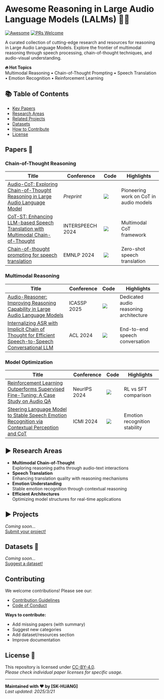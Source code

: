 # Awesome Reasoning in Large Audio Language Models (LALMs) 🎤🧠

[![Awesome](https://cdn.rawgit.com/sindresorhus/awesome/d7305f38d29fed78fa85652e3a63e154dd8e8829/media/badge.svg)](https://github.com/yourusername/Awesome-Reasoning-LALMs)
[![PRs Welcome](https://img.shields.io/badge/PRs-welcome-brightgreen.svg)](CONTRIBUTING.md)

A curated collection of cutting-edge research and resources for reasoning in Large Audio Language Models. 
Explore the frontier of multimodal reasoning through speech processing, chain-of-thought techniques, 
and audio-visual understanding.

**🔥 Hot Topics**  
Multimodal Reasoning • Chain-of-Thought Prompting • Speech Translation • Emotion Recognition • Reinforcement Learning

## 📚 Table of Contents
- [Key Papers](#papers-)
- [Research Areas](#research-areas-)
- [Related Projects](#projects-)
- [Datasets](#datasets-)
- [How to Contribute](#contributing-)
- [License](#license-)

## Papers 📄

### Chain-of-Thought Reasoning
| Title | Conference | Code | Highlights |
|-------|-----------|------|------------|
| [Audio-CoT: Exploring Chain-of-Thought Reasoning in Large Audio Language Model](https://arxiv.org/pdf/2501.07246) | *Preprint* | [![][github-icon]](link) | Pioneering work on CoT in audio models |
| [CoT-ST: Enhancing LLM-based Speech Translation with Multimodal Chain-of-Thought](https://arxiv.org/pdf/2409.19510) | INTERSPEECH 2024 | [![][github-icon]](link) | Multimodal CoT framework |
| [Chain-of-thought prompting for speech translation](https://arxiv.org/pdf/2409.11538) | EMNLP 2024 | [![][github-icon]](link) | Zero-shot speech translation |

### Multimodal Reasoning
| Title | Conference | Code | Highlights |
|-------|-----------|------|------------|
| [Audio-Reasoner: Improving Reasoning Capability in Large Audio Language Models](https://arxiv.org/pdf/2503.02318) | ICASSP 2025 | [![][github-icon]](link) | Dedicated audio reasoning architecture |
| [Internalizing ASR with Implicit Chain of Thought for Efficient Speech-to-Speech Conversational LLM](https://arxiv.org/pdf/2409.17353) | ACL 2024 | [![][github-icon]](link) | End-to-end speech conversation |

### Model Optimization
| Title | Conference | Code | Highlights |
|-------|-----------|------|------------|
| [Reinforcement Learning Outperforms Supervised Fine-Tuning: A Case Study on Audio QA](https://arxiv.org/pdf/2503.11197) | NeurIPS 2024 | [![][github-icon]](link) | RL vs SFT comparison |
| [Steering Language Model to Stable Speech Emotion Recognition via Contextual Perception and CoT](https://arxiv.org/pdf/2502.18186) | ICMI 2024 | [![][github-icon]](link) | Emotion recognition stability |

## ▶ Research Areas 
- **Multimodal Chain-of-Thought**  
  Exploring reasoning paths through audio-text interactions
- **Speech Translation**  
  Enhancing translation quality with reasoning mechanisms
- **Emotion Understanding**  
  Stable emotion recognition through contextual reasoning
- **Efficient Architectures**  
  Optimizing model structures for real-time applications

## ▶ Projects 
*Coming soon...*  
[Submit your project!](CONTRIBUTING.md)

## Datasets 📂
*Coming soon...*  
[Suggest a dataset!](CONTRIBUTING.md)

## Contributing 
We welcome contributions! Please see our:
- [Contribution Guidelines](CONTRIBUTING.md)
- [Code of Conduct](CODE_OF_CONDUCT.md)

**Ways to contribute:**
- Add missing papers (with summary)
- Suggest new categories
- Add dataset/resources section
- Improve documentation

## License 📜
This repository is licensed under [CC-BY-4.0](LICENSE).  
*Please check individual paper licenses for specific usage.*

---

**Maintained with ❤️ by [SK-HUANG]**  
*Last updated: 2025/3/21*

[github-icon]: https://img.shields.io/badge/GitHub-181717.svg?style=flat&logo=GitHub
